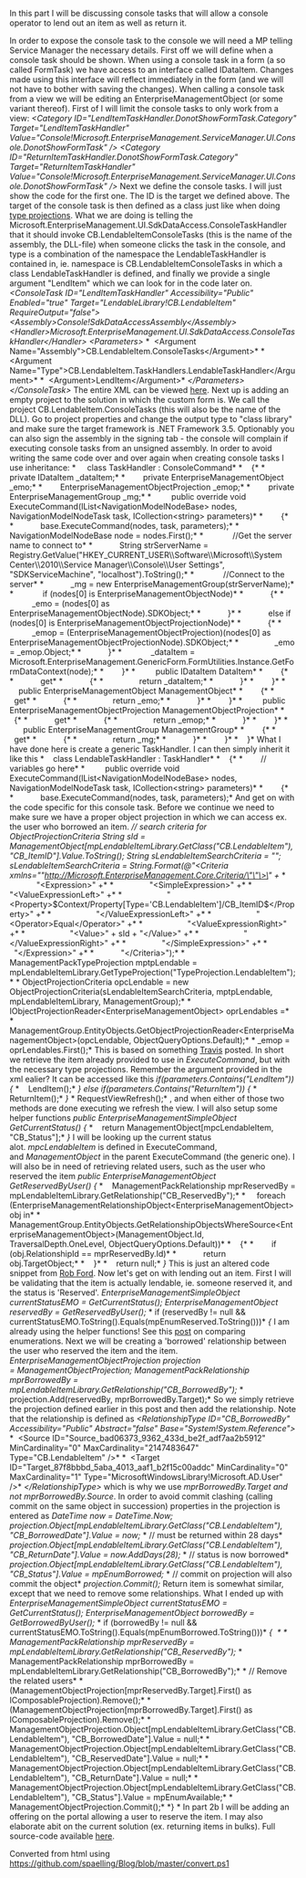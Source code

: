 ﻿In this part I will be discussing console tasks that will allow a
console operator to lend out an item as well as return it.

In order to expose the console task to the console we will need a MP
telling Service Manager the necessary details. First off we will define
when a console task should be shown. When using a console task in a form
(a so called FormTask) we have access to an interface called IDataItem.
Changes made using this interface will reflect immediately in the form
(and we will not have to bother with saving the changes).
When calling a console task from a view we will be editing an
EnterpriseManagementObject (or some variant thereof).
First of I will limit the console tasks to only work from a view:
*\<Category ID=\"LendItemTaskHandler.DonotShowFormTask.Category\"
Target=\"LendItemTaskHandler\"
Value=\"Console!Microsoft.EnterpriseManagement.ServiceManager.UI.Console.DonotShowFormTask\"
/\>*
*\<Category ID=\"ReturnItemTaskHandler.DonotShowFormTask.Category\"
Target=\"ReturnItemTaskHandler\"
Value=\"Console!Microsoft.EnterpriseManagement.ServiceManager.UI.Console.DonotShowFormTask\"
/\>*
Next we define the console tasks. I will just show the code for the
first one. The ID is the target we defined above. The target of the
console task is then defined as a class just like when doing [type
projections](http://codebeaver.blogspot.dk/2014/04/nested-type-projections-in-scsm-review.html).
What we are doing is telling the
Microsoft.EnterpriseManagement.UI.SdkDataAccess.ConsoleTaskHandler that
it should invoke CB.LendableItemConsoleTasks (this is the name of the
assembly, the DLL-file) when someone clicks the task in the console, and
type is a combination of the namespace the LendableTaskHandler is
contained in, ie. namespace is CB.LendableItemConsoleTasks in which a
class LendableTaskHandler is defined, and finally we provide a single
argument \"LendItem\" which we can look for in the code later on.
*\<ConsoleTask ID=\"LendItemTaskHandler\" Accessibility=\"Public\"
Enabled=\"true\" Target=\"LendableLibrary!CB.LendableItem\"
RequireOutput=\"false\"\>*
*\<Assembly\>Console!SdkDataAccessAssembly\</Assembly\>*
*\<Handler\>Microsoft.EnterpriseManagement.UI.SdkDataAccess.ConsoleTaskHandler\</Handler\>*
*\<Parameters\>*
*  \<Argument
Name=\"Assembly\"\>CB.LendableItem.ConsoleTasks\</Argument\>*
*  \<Argument
Name=\"Type\"\>CB.LendableItem.TaskHandlers.LendableTaskHandler\</Argument\>*
*  \<Argument\>LendItem\</Argument\>*
*\</Parameters\>*
*\</ConsoleTask\>*
The entire XML can be viewed [here](http://pastebin.com/DmC5Hpid).
Next up is adding an empty project to the solution in which the custom
form is. We call the project CB.LendableItem.ConsoleTasks (this will
also be the name of the DLL). Go to project properties and change the
output type to \"class library\" and make sure the target framework is
.NET Framework 3.5. Optionably you can also sign the assembly in the
signing tab - the console will complain if executing console tasks from
an unsigned assembly.
In order to avoid writing the same code over and over again when
creating console tasks I use inheritance:
*
    class TaskHandler : ConsoleCommand*
*    {*
*        private IDataItem \_dataItem;*
*        private EnterpriseManagementObject \_emo;*
*        EnterpriseManagementObjectProjection \_emop;*
*        private EnterpriseManagementGroup \_mg;*
*
        public override void
ExecuteCommand(IList\<NavigationModelNodeBase\> nodes,
NavigationModelNodeTask task, ICollection\<string\> parameters)*
*        {*
*            base.ExecuteCommand(nodes, task, parameters);*
*
            NavigationModelNodeBase node = nodes.First();*
*
            //Get the server name to connect to*
*            String strServerName =
Registry.GetValue(\"HKEY\_CURRENT\_USER\\\\Software\\\\Microsoft\\\\System
Center\\\\2010\\\\Service Manager\\\\Console\\\\User Settings\",
\"SDKServiceMachine\", \"localhost\").ToString();*
*
            //Connect to the server*
*            \_mg = new EnterpriseManagementGroup(strServerName);*
*
            if (nodes\[0\] is EnterpriseManagementObjectNode)*
*            {*
*                \_emo = (nodes\[0\] as
EnterpriseManagementObjectNode).SDKObject;*
*            }*
*            else if (nodes\[0\] is
EnterpriseManagementObjectProjectionNode)*
*            {*
*                \_emop =
(EnterpriseManagementObjectProjection)(nodes\[0\] as
EnterpriseManagementObjectProjectionNode).SDKObject;*
*                \_emo = \_emop.Object;*
*            }*
*
            \_dataItem =
Microsoft.EnterpriseManagement.GenericForm.FormUtilities.Instance.GetFormDataContext(node);*
*        }*
*
        public IDataItem DataItem*
*        {*
*            get*
*            {*
*                return \_dataItem;*
*            }*
*        }*
*
        public EnterpriseManagementObject ManagementObject*
*        {*
*            get*
*            {*
*                return \_emo;*
*            }*
*        }*
*
        public EnterpriseManagementObjectProjection
ManagementObjectProjection*
*        {*
*            get*
*            {*
*                return \_emop;*
*            }*
*        }*
*
        public EnterpriseManagementGroup ManagementGroup*
*        {*
*            get*
*            {*
*                return \_mg;*
*            }*
*        }*
*    }*
What I have done here is create a generic TaskHandler. I can then simply
inherit it like this
*    class LendableTaskHandler : TaskHandler*
*    {*
*        // variables go here*
*
        public override void
ExecuteCommand(IList\<NavigationModelNodeBase\> nodes,
NavigationModelNodeTask task, ICollection\<string\> parameters)*
*        {*
*            base.ExecuteCommand(nodes, task, parameters);*
And get on with the code specific for this console task. Before we
continue we need to make sure we have a proper object projection in
which we can access ex. the user who borrowed an item.
*// search criteria for ObjectProjectionCriteria*
*String sId =
ManagementObject\[mpLendableItemLibrary.GetClass(\"CB.LendableItem\"),
\"CB\_ItemID\"\].Value.ToString();*
*String sLendableItemSearchCriteria = \"\";*
*sLendableItemSearchCriteria = String.Format(@\"\<Criteria
xmlns=\"\"http://Microsoft.EnterpriseManagement.Core.Criteria/\"\"\>\"
+*
*                \"\<Expression\>\" +*
*                \"\<SimpleExpression\>\" +*
*                    \"\<ValueExpressionLeft\>\" +*
*                   
\"\<Property\>\$Context/Property\[Type=\'CB.LendableItem\'\]/CB\_ItemID\$\</Property\>\"
+*
*                    \"\</ValueExpressionLeft\>\" +*
*                    \"\<Operator\>Equal\</Operator\>\" +*
*                    \"\<ValueExpressionRight\>\" +*
*                    \"\<Value\>\" + sId + \"\</Value\>\" +*
*                    \"\</ValueExpressionRight\>\" +*
*                \"\</SimpleExpression\>\" +*
*                \"\</Expression\>\" +*
*            \"\</Criteria\>\");*
*
ManagementPackTypeProjection mptpLendable =
mpLendableItemLibrary.GetTypeProjection(\"TypeProjection.LendableItem\");*
*
ObjectProjectionCriteria opcLendable = new
ObjectProjectionCriteria(sLendableItemSearchCriteria, mptpLendable,
mpLendableItemLibrary, ManagementGroup);*
*
IObjectProjectionReader\<EnterpriseManagementObject\> oprLendables =*
*   
ManagementGroup.EntityObjects.GetObjectProjectionReader\<EnterpriseManagementObject\>(opcLendable,
ObjectQueryOptions.Default);*
*
\_emop = oprLendables.First();*
This is based on
something [Travis](http://blogs.technet.com/b/servicemanager/archive/2010/10/04/using-the-sdk-to-create-and-edit-objects-and-relationships-using-type-projections.aspx) posted.
In short we retrieve the item already provided to use in
*ExecuteCommand*, but with the necessary type projections.
Remember the argument provided in the xml ealier? It can be accessed
like this
*if(parameters.Contains(\"LendItem\"))*
*{*
*    LendItem();*
*}*
*else if(parameters.Contains(\"ReturnItem\"))*
*{*
*    ReturnItem();*
*}*
*
RequestViewRefresh();*
, and when either of those two methods are done executing we refresh the
view.
I will also setup some helper functions
*public EnterpriseManagementSimpleObject GetCurrentStatus()*
*{*
*    return ManagementObject\[mpcLendableItem, \"CB\_Status\"\];*
*}*
I will be looking up the current status alot. *mpcLendableItem* is
defined in ExecuteCommand, and *ManagementObject* in the parent
ExecuteCommand (the generic one).
I will also be in need of retrieving related users, such as the user who
reserved the item
*public EnterpriseManagementObject GetReservedByUser()*
*{*
*    ManagementPackRelationship mprReservedBy =
mpLendableItemLibrary.GetRelationship(\"CB\_ReservedBy\");*
*
    foreach
(EnterpriseManagementRelationshipObject\<EnterpriseManagementObject\>
obj in*
*       
ManagementGroup.EntityObjects.GetRelationshipObjectsWhereSource\<EnterpriseManagementObject\>(ManagementObject.Id,
TraversalDepth.OneLevel, ObjectQueryOptions.Default))*
*    {*
*        if (obj.RelationshipId == mprReservedBy.Id)*
*            return obj.TargetObject;*
*    }*
*    return null;*
*}*
This is just an altered code snippet from [Rob
Ford](http://scsmnz.net/c-code-snippets-for-service-manager-1/).
Now let\'s get on with lending out an item. First I will be validating
that the item is actually lendable, ie. someone reserved it, and the
status is \'Reserved\'.
*EnterpriseManagementSimpleObject currentStatusEMO =
GetCurrentStatus();*
*EnterpriseManagementObject reservedBy = GetReservedByUser();*
*
if (reservedBy != null &&
currentStatusEMO.ToString().Equals(mpEnumReserved.ToString()))*
*{*
I am already using the helper functions! See this
[post](http://codebeaver.blogspot.dk/2014/05/comparing-enumeration-values-in-service.html)
on comparing enumerations.
Next we will be creating a \'borrowed\' relationship between the user
who reserved the item and the item.
*EnterpriseManagementObjectProjection projection
= ManagementObjectProjection;*
*ManagementPackRelationship mprBorrowedBy =
mpLendableItemLibrary.GetRelationship(\"CB\_BorrowedBy\");*
*
projection.Add(reservedBy, mprBorrowedBy.Target);*
So we simply retrieve the projection defined earlier in this post and
then add the relationship. Note that the relationship is defined as
*\<RelationshipType ID=\"CB\_BorrowedBy\" Accessibility=\"Public\"
Abstract=\"false\" Base=\"System!System.Reference\"\>*
*  \<Source ID=\"Source\_bad06373\_9362\_433d\_be2f\_adf7aa2b5912\"
MinCardinality=\"0\" MaxCardinality=\"2147483647\"
Type=\"CB.LendableItem\" /\>*
*  \<Target ID=\"Target\_87f8bbbd\_5aba\_4013\_aaf1\_b2f15c00addc\"
MinCardinality=\"0\" MaxCardinality=\"1\"
Type=\"MicrosoftWindowsLibrary!Microsoft.AD.User\" /\>*
*\</RelationshipType\>*
which is why we use *mprBorrowedBy.Target and
not mprBorrowedBy.Source*.
In order to avoid commit clashing (calling commit on the same object in
succession) properties in the projection is entered as
*DateTime now = DateTime.Now;*
*projection.Object\[mpLendableItemLibrary.GetClass(\"CB.LendableItem\"),
\"CB\_BorrowedDate\"\].Value = now;*
*
// must be returned within 28 days*
*projection.Object\[mpLendableItemLibrary.GetClass(\"CB.LendableItem\"),
\"CB\_ReturnDate\"\].Value = now.AddDays(28);*
*
// status is now borrowed*
*projection.Object\[mpLendableItemLibrary.GetClass(\"CB.LendableItem\"),
\"CB\_Status\"\].Value = mpEnumBorrowed;*
*
// commit on projection will also commit the object*
*projection.Commit();*
Return item is somewhat similar, except that we need to remove some
relationships. What I ended up with
*EnterpriseManagementSimpleObject currentStatusEMO =
GetCurrentStatus();*
*EnterpriseManagementObject borrowedBy = GetBorrowedByUser();*
*
if (borrowedBy != null &&
currentStatusEMO.ToString().Equals(mpEnumBorrowed.ToString()))*
*{  *
*    ManagementPackRelationship mprReservedBy =
mpLendableItemLibrary.GetRelationship(\"CB\_ReservedBy\");*
*    ManagementPackRelationship mprBorrowedBy =
mpLendableItemLibrary.GetRelationship(\"CB\_BorrowedBy\");*
*
// Remove the related users* *   
(ManagementObjectProjection\[mprReservedBy.Target\].First() as
IComposableProjection).Remove();*
*    (ManagementObjectProjection\[mprBorrowedBy.Target\].First() as
IComposableProjection).Remove();*
*
ManagementObjectProjection.Object\[mpLendableItemLibrary.GetClass(\"CB.LendableItem\"),
\"CB\_BorrowedDate\"\].Value = null;*
*   
ManagementObjectProjection.Object\[mpLendableItemLibrary.GetClass(\"CB.LendableItem\"),
\"CB\_ReservedDate\"\].Value = null;*
*   
ManagementObjectProjection.Object\[mpLendableItemLibrary.GetClass(\"CB.LendableItem\"),
\"CB\_ReturnDate\"\].Value = null;*
*   
ManagementObjectProjection.Object\[mpLendableItemLibrary.GetClass(\"CB.LendableItem\"),
\"CB\_Status\"\].Value = mpEnumAvailable;*
*
    ManagementObjectProjection.Commit();*
*} *
In part 2b I will be adding an offering on the portal allowing a user to
reserve the item. I may also elaborate abit on the current solution (ex.
returning items in bulks).
Full source-code available [here](http://filebin.ca/1ODFsHFJHTEn).

Converted from html using https://github.com/spaelling/Blog/blob/master/convert.ps1 

